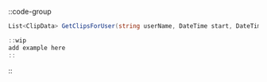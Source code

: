 ::code-group
  ```csharp [Method]
  List<ClipData> GetClipsForUser(string userName, DateTime start, DateTime end);
  ```
  ```csharp [Example]
  ::wip
  add example here
  ::
  ```
::